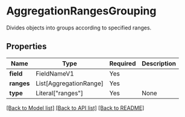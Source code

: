 # AggregationRangesGrouping

Divides objects into groups according to specified ranges.

## Properties
| Name | Type | Required | Description |
| ------------ | ------------- | ------------- | ------------- |
**field** | FieldNameV1 | Yes |  |
**ranges** | List[AggregationRange] | Yes |  |
**type** | Literal["ranges"] | Yes | None |


[[Back to Model list]](../../../README.md#models-v2-link) [[Back to API list]](../../../README.md#apis-v2-link) [[Back to README]](../../../README.md)
